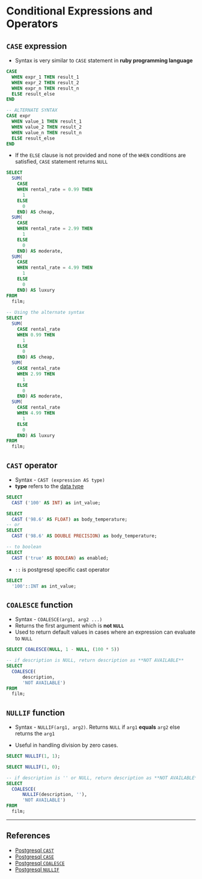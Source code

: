 # Conditional Expressions and Operators

## `CASE` expression

* Syntax is very similar to `CASE` statement in **ruby programming language**

```SQL
CASE
  WHEN expr_1 THEN result_1
  WHEN expr_2 THEN result_2
  WHEN expr_n THEN result_n
  ELSE result_else
END

-- ALTERNATE SYNTAX
CASE expr
  WHEN value_1 THEN result_1
  WHEN value_2 THEN result_2
  WHEN value_n THEN result_n
  ELSE result_else
END
```

* If the `ELSE` clause is not provided and none of the `WHEN` conditions are satisfied, `CASE` statement returns `NULL`

```SQL
SELECT
  SUM(
    CASE
    WHEN rental_rate = 0.99 THEN
      1
    ELSE
      0
    END) AS cheap,
  SUM(
    CASE
    WHEN rental_rate = 2.99 THEN
      1
    ELSE
      0
    END) AS moderate,
  SUM(
    CASE
    WHEN rental_rate = 4.99 THEN
      1
    ELSE
      0
    END) AS luxury
FROM
  film;
  
-- Using the alternate syntax
SELECT
  SUM(
    CASE rental_rate
    WHEN 0.99 THEN
      1
    ELSE
      0
    END) AS cheap,
  SUM(
    CASE rental_rate
    WHEN 2.99 THEN
      1
    ELSE
      0
    END) AS moderate,
  SUM(
    CASE rental_rate
    WHEN 4.99 THEN
      1
    ELSE
      0
    END) AS luxury
FROM
  film;
```

## `CAST` operator

* Syntax - `CAST (expression AS type)`
* **type** refers to the [data type](http://www.postgresqltutorial.com/postgresql-data-types/)

```SQL
SELECT
  CAST ('100' AS INT) as int_value;

SELECT
  CAST ('98.6' AS FLOAT) as body_temperature;
-- or
SELECT
  CAST ('98.6' AS DOUBLE PRECISION) as body_temperature;

-- to boolean
SELECT
  CAST ('true' AS BOOLEAN) as enabled;

```

* `::` is postgresql specific cast operator

```SQL
SELECT
  '100'::INT as int_value;
```

## `COALESCE` function

* Syntax - `COALESCE(arg1, arg2 ...)`
* Returns the first argument which is **not `NULL`**
* Used to return default values in cases where an expression can evaluate to `NULL`

```SQL
SELECT COALESCE(NULL, 1 - NULL, (100 * 5))

-- if description is NULL, return description as **NOT AVAILABLE**
SELECT
  COALESCE(
      description,
      'NOT AVAILABLE')
FROM
  film;
```

## `NULLIF` function

* Syntax - `NULLIF(arg1, arg2)`. Returns `NULL` if `arg1` **equals** `arg2` else returns the `arg1`

* Useful in handling division by zero cases.

```SQL
SELECT NULLIF(1, 1);

SELECT NULLIF(1, 0);

-- if description is '' or NULL, return description as **NOT AVAILABLE**
SELECT
  COALESCE(
      NULLIF(description, ''),
      'NOT AVAILABLE')
FROM
  film;
```

---

## References

* [Postgresql `CAST`](http://www.postgresqltutorial.com/postgresql-cast/)
* [Postgresql `CASE`](http://www.postgresqltutorial.com/postgresql-case/)
* [Postgresql `COALESCE`](http://www.postgresqltutorial.com/postgresql-coalesce/)
* [Postgresql `NULLIF`](http://www.postgresqltutorial.com/postgresql-nullif/)
